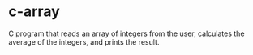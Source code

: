 # c-array
C program that reads an array of integers from the user, calculates the average of the integers, and prints the result.
